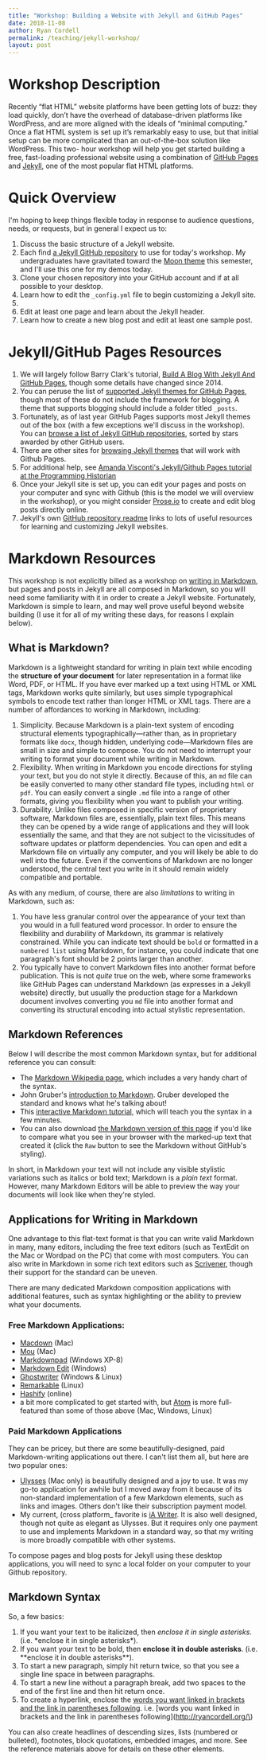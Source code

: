 ```yaml
---
title: "Workshop: Building a Website with Jekyll and GitHub Pages"
date: 2018-11-08
author: Ryan Cordell
permalink: /teaching/jekyll-workshop/
layout: post
---
```


# Workshop Description

Recently “flat HTML” website platforms have been getting lots of buzz: they load quickly, don’t have the overhead of database-driven platforms like WordPress, and are more aligned with the ideals of “minimal computing.” Once a flat HTML system is set up it’s remarkably easy to use, but that initial setup can be more complicated than an out-of-the-box solution like WordPress. This two- hour workshop will help you get started building a free, fast-loading professional website using a combination of [GitHub Pages](https://pages.github.com/) and [Jekyll](https://jekyllrb.com/), one of the most popular flat HTML platforms. 

# Quick Overview

I'm hoping to keep things flexible today in response to audience questions, needs, or requests, but in general I expect us to:

1. Discuss the basic structure of a Jekyll website.
2. Each find [a Jekyll GitHub repository](https://github.com/topics/jekyll-theme?o=desc&s=stars) to use for today's workshop. My undergraduates have gravitated toward the [Moon theme](https://github.com/TaylanTatli/Moon) this semester, and I'll use this one for my demos today.
3. Clone your chosen repository into your GitHub account and if at all possible to your desktop.
4. Learn how to edit the `_config.yml` file to begin customizing a Jekyll site.
5.  
6. Edit at least one page and learn about the Jekyll header.
7. Learn how to create a new blog post and edit at least one sample post.

# Jekyll/GitHub Pages Resources

1. We will largely follow Barry Clark's tutorial, [Build A Blog With Jekyll And GitHub Pages](https://www.smashingmagazine.com/2014/08/build-blog-jekyll-github-pages/), though some details have changed since 2014. 
2. You can peruse the list of [supported Jekyll themes for GitHub Pages](https://pages.github.com/themes/), though most of these do not include the framework for blogging. A theme that supports blogging should include a folder titled `_posts`. 
3. Fortunately, as of last year GitHub Pages supports most Jekyll themes out of the box (with a few exceptions we'll discuss in the workshop). You can [browse a list of Jekyll GitHub repositories](https://github.com/topics/jekyll-theme?o=desc&s=stars), sorted by stars awarded by other GitHub users. 
4. There are other sites for [browsing Jekyll themes](http://jekyllthemes.org/) that will work with Github Pages.
5. For additional help, see [Amanda Visconti's Jekyll/Github Pages tutorial at the Programming Historian](https://programminghistorian.org/en/lessons/building-static-sites-with-jekyll-github-pages)
6. Once your Jekyll site is set up, you can edit your pages and posts on your computer and sync with Github (this is the model we will overview in the workshop), or you might consider [Prose.io](http://prose.io/) to create and edit blog posts directly online. 
7. Jekyll's own [GitHub repository readme](https://github.com/jekyll/jekyll) links to lots of useful resources for learning and customizing Jekyll websites.

# Markdown Resources

This workshop is not explicitly billed as a workshop on [writing in Markdown](https://daringfireball.net/projects/markdown/syntax), but pages and posts in Jekyll are all composed in Markdown, so you will need some familiarity with it in order to create a Jekyll website. Fortunately, Markdown is simple to learn, and may well prove useful beyond website building (I use it for all of my writing these days, for reasons I explain below). 

## What is Markdown?

Markdown is a lightweight standard for writing in plain text while encoding the **structure of your document** for later representation in a format like Word, PDF, or HTML. If you have ever marked up a text using HTML or XML tags, Markdown works quite similarly, but uses simple typographical symbols to encode text rather than longer HTML  or XML tags. There are a number of affordances to working in Markdown, including:

1. Simplicity. Because Markdown is a plain-text system of encoding structural elements typographically—rather than, as in proprietary formats like `docx`, though hidden, underlying code—Markdown files are small in size and simple to compose. You do not need to interrupt your writing to format your document while writing in Markdown.
2. Flexibility. When writing in Markdown you encode directions for styling your text, but you do not style it directly. Because of this, an `md` file can be easily converted to many other standard file types, including `html` or `pdf`. You can easily convert a single `.md` file into a range of other formats, giving you flexibility when you want to publish your writing. 
3. Durability. Unlike files composed in specific version of proprietary software, Markdown files are, essentially, plain text files. This means they can be opened by a wide range of applications and they will look essentially the same, and that they are not subject to the vicissitudes of software updates or platform dependencies. You can open and edit a Markdown file on virtually any computer, and you will likely be able to do well into the future. Even if the conventions of Markdown are no longer understood, the central text you write in it should remain widely compatible and portable. 

As with any medium, of course, there are also *limitations* to writing in Markdown, such as:

1. You have less granular control over the appearance of your text than you would in a full featured word processor. In order to ensure the flexibility and durability of Markdown, its grammar is relatively constrained. While you can indicate text should be `bold` or formatted in a `numbered list` using Markdown, for instance, you could indicate that one paragraph's font should be 2 points larger than another. 
2. You typically have to convert Markdown files into another format before publication. This is not *quite* true on the web, where some frameworks like GitHub Pages can understand Markdown (as expresses in a Jekyll website) directly, but usually the production stage for a Markdown document involves converting you `md` file into another format and converting its structural encoding into actual stylistic representation.

## Markdown References

Below I will describe the most common Markdown syntax, but for additional reference you can consult:

+ The [Markdown Wikipedia page](https://en.wikipedia.org/wiki/Markdown), which includes a very handy chart of the syntax.
+ John Gruber's [introduction to Markdown](https://daringfireball.net/projects/markdown/syntax). Gruber developed the standard and knows what he's talking about!
+ This [interactive Markdown tutorial](http://www.markdowntutorial.com/), which will teach you the syntax in a few minutes.
+ You can also download [the Markdown version of this page](https://github.com/rccordell/rccordell.github.io/blob/master/_posts/2018-11-08-Jekyll-GitHubPages-workshop.md) if you'd like to compare what you see in your browser with the marked-up text that created it (click the `Raw` button to see the Markdown without GitHub's styling).

In short, in Markdown your text will not include any visible stylistic variations such as italics or bold text; Markdown is a *plain text* format. However, many Markdown Editors will be able to preview the way your documents will look like when they're styled.

## Applications for Writing in Markdown

One advantage to this flat-text format is that you can write valid Markdown in many, many editors, including the free text editors (such as TextEdit on the Mac or Wordpad on the PC) that come with most computers. You can also write in Markdown in some rich text editors such as [Scrivener](https://www.literatureandlatte.com/scrivener.php), though their support for the standard can be uneven. 

There are many dedicated Markdown composition applications with additional features, such as syntax highlighting or the ability to preview what your documents. 

### Free Markdown Applications:

+ [Macdown](http://macdown.uranusjr.com/) (Mac)
+ [Mou](http://25.io/mou/) (Mac)
+ [Markdownpad](http://markdownpad.com/) (Windows XP-8)
+ [Markdown Edit](http://markdownedit.com/) (Windows)
+ [Ghostwriter](http://wereturtle.github.io/ghostwriter/) (Windows & Linux)
+ [Remarkable](https://remarkableapp.github.io/) (Linux)
+ [Hashify](http://hashify.me/IyBUaXRsZQ==) (online) 
+ a bit more complicated to get started with, but [Atom](https://atom.io/) is more full-featured than some of those above (Mac, Windows, Linux)

### Paid Markdown Applications

They can be pricey, but there are some beautifully-designed, paid Markdown-writing applications out there. I can't list them all, but here are two popular ones:   
  
+ [Ulysses](https://ulysses.app/) (Mac only) is beautifully designed and a joy to use. It was my go-to application for awhile but I moved away from it because of its non-standard implementation of a few Markdown elements, such as links and images. Others don't like their subscription payment model.
+ My current, (cross platform_ favorite is [iA Writer](https://ia.net/writer). It is also well designed, though not quite as elegant as Ulysses. But it requires only one payment to use and implements Markdown in a standard way, so that my writing is more broadly compatible with other systems. 

To compose pages and blog posts for Jekyll using these desktop applications, you will need to sync a local folder on your computer to your Github repository.

## Markdown Syntax

So, a few basics:

1. If you want your text to be italicized, then *enclose it in single asterisks*. (i.e. \*enclose it in single asterisks\*).
2. If you want your text to be bold, then **enclose it in double asterisks**. (i.e. \*\*enclose it in double asterisks\*\*).
3. To start a new paragraph, simply hit return twice, so that you see a single line space in between paragraphs.
4. To start a new line without a paragraph break, add two spaces to the end of the first line and then hit return once.
5. To create a hyperlink, enclose the [words you want linked in brackets and the link in parentheses following](http://ryancordell.org/). 
	i.e. [words you want linked in brackets and the link in parentheses following]\(http://ryancordell.org/\)    

You can also create headlines of descending sizes, lists (numbered or bulleted), footnotes, block quotations, embedded images, and more. See the reference materials above for details on these other elements.